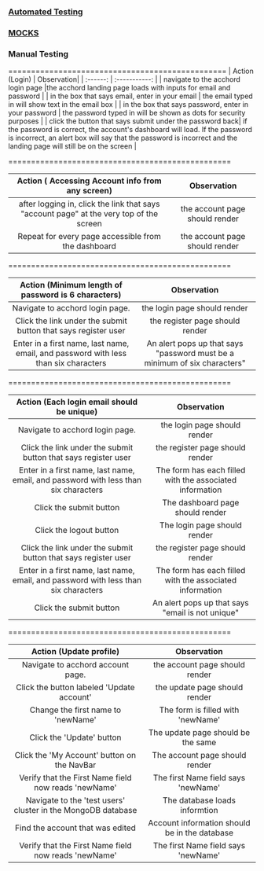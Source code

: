 ### [**Automated Testing**](https://github.com/element2112/ACCHORD/tree/master/client/src/__testing__)
### [**MOCKS**](https://github.com/element2112/ACCHORD/tree/master/client/src/services/__mocks__)



### Manual Testing
================================================
| Action (Login) | Observation|
| :------: | :-----------: |
| navigate to the acchord login page |the acchord landing page loads with inputs for email and password |
| in the box that says email, enter in your email | the email typed in will show text in the email box |
| in the box that says password, enter in your password   | the password typed in will be shown as dots for security purposes |
| click the button that says submit under the password back| if the password is correct, the account's dashboard will load. If the password is incorrect, an alert box will say that the password is incorrect and the landing page will still be on the screen |

=================================================

| Action ( Accessing Account info from any screen)| Observation|
| :------: | :-----------: |
|after logging in, click the link that says "account page" at the very top of the screen | the account page should render |
| Repeat for every page accessible from the dashboard | the account page should render |

=================================================

| Action (Minimum length of password is 6 characters)| Observation|
| :------: | :-----------: |
| Navigate to acchord login page. | the login page should render |
| Click the link under the submit button that says register user | the register page should render |
| Enter in a first name, last name, email, and password with less than six characters | An alert pops up that says "password must be a minimum of six characters"|

=================================================

| Action (Each login email should be unique)| Observation|
| :------: | :-----------: |
| Navigate to acchord login page. | the login page should render |
| Click the link under the submit button that says register user | the register page should render |
| Enter in a first name, last name, email, and password with less than six characters | The form has each filled with the associated information |
| Click the submit button | The dashboard page should render |
| Click the logout button | The login page should render |
| Click the link under the submit button that says register user | the register page should render |
| Enter in a first name, last name, email, and password with less than six characters | The form has each filled with the associated information |
| Click the submit button | An alert pops up that says "email is not unique" |

=================================================

| Action (Update profile)| Observation|
| :------: | :-----------: |
| Navigate to acchord account page. | the account page should render |
| Click the button labeled 'Update account' | the update page should render |
| Change the first name to 'newName' | The form is filled with 'newName' |
| Click the 'Update' button | The update page should be the same |
| Click the 'My Account' button on the NavBar | The account page should render |
| Verify that the First Name field now reads 'newName' | The first Name field says 'newName' |
| Navigate to the 'test users' cluster in the MongoDB database | The database loads informtion |
| Find the account that was edited | Account information should be in the database |
| Verify that the First Name field now reads 'newName' | The first Name field says 'newName' |